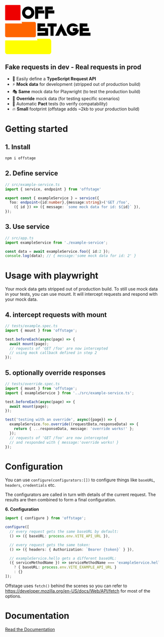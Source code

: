 <style>

g { fill: white; }
.shade { fill: black; }

@media (prefers-color-scheme: light) {
  g { fill: black; }
  .shade { fill: white; }
}

</style>
<svg viewBox="0 0 200 64" width="600">
<defs>
  <g id="o">
    <path d="M0,8
      a8,8 1,0,0 16,0
      a8,8 1,0,0 -16,0
      m12,0
      a4,4 1,0,1 -8,0
      a4,4 1,0,1 8,0
      " />
  </g>
  <g id="f">
    <rect width="4" height="16" />
    <rect width="10" height="4" />
    <rect y="5" width="12" height="4" />
  </g>
  <g id="s">
    <rect width="4" height="10" />
    <rect x="10" y="6" width="4" height="8" />
    <rect width="10" height="4" />
    <rect y="6" width="12" height="4" />
    <rect y="12" width="14" height="4" />
  </g>
  <g id="t">
    <rect x="4" width="4" height="16" />
    <rect width="12" height="4" />
  </g>
  <g id="a">
    <path d="M0,16L8,0 16,16 11,16 8,10 5,16" />
  </g>
  <g id="g">
    <path d="
      M16,8
      L12,8
      A4,4 1,1,1 10,4
      L15,4
      A8,8 0,1,0 16,8
      " />
    <rect x="8" y="6" width="6" height="4" />
  </g>
  <g id="e">
    <rect width="4" height="16" />
    <rect width="10" height="4" />
    <rect y="6" width="12" height="4" />
    <rect y="12" width="14" height="4" />
  </g>
</defs>
<g transform="translate(0,44)">
  <rect width="60" height="20" fill="yellow" rx="3" />
</g>
<g transform="translate(0,22)">
  <rect width="40" height="20" fill="#f60" rx="2" />
  <path class="shade" d="M0,20l0,4 42,0 -1,-4z" />
  <g transform="translate(42,2)">
    <use href="#s" x="0" />
    <use href="#t" x="13" />
    <use href="#a" x="23" />
    <use href="#g" x="38" />
    <use href="#e" x="55" />
  </g>
</g>
<g>
  <rect width="20" height="20" fill="#e00" rx="1" />
  <path class="shade" d="M0,20l0,4 22,0 -1,-4z" />
  <g transform="translate(22,2)">
    <use href="#o" x="0" />
    <use href="#f" x="17" />
    <use href="#f" x="30" />
  </g>
</g>
</svg>

## Fake requests in dev - Real requests in prod

- 🚀 Easily define a **TypeScript Request API**
- ⚡️ **Mock data** for development (stripped out of production build)
- 🎭 **Same** mock data for Playwright (to test the production build)
- 🦄 **Override** mock data (for testing specific scenarios)
- 🤝 Automatic **Pact** tests (to verify compatability)
- 🔥 **Small** footprint (offstage adds ~2kb to your production build)


# Getting started

## 1. Install
```bash
npm i offstage
```

## 2. Define service
```ts
// src/example-service.ts
import { service, endpoint } from 'offstage'

export const { exampleService } = service({
  foo: endpoint<{id:number},{message:string}>('GET /foo',
    ({ id }) => ({ message: `some mock data for id: ${id}` }),
});
```

## 3. Use service
```ts
// src/app.ts
import exampleService from './example-service';

const data = await exampleService.foo({ id:2 });
console.log(data); // { message:'some mock data for id: 2' }
```

# Usage with playwright

Your mock data gets stripped out of production build. To still use mock data in your tests, you can use mount. It will intercept requests and respond with your mock data.

## 4. intercept requests with mount
```ts
// tests/example.spec.ts
import { mount } from 'offstage';

test.beforeEach(async(page) => {
  await mount(page);
  // requests of 'GET /foo' are now intercepted
  // using mock callback defined in step 2
});
```

## 5. optionally override responses
```ts
// tests/override.spec.ts
import { mount } from 'offstage';
import { exampleService } from '../src/example-service.ts';

test.beforeEach(async(page) => {
  await mount(page);
});

test('testing with an override', async({page}) => {
  exampleService.foo.override((requestData,responseData) => {
    return { ...responseData, message: 'override works!' };
  });
  // requests of 'GET /foo' are now intercepted
  // and responded with { message:'override works! }
});
```
# Configuration

You can use `configure(configurators:[])` to configure things like `baseURL`, `headers`, `credentials` etc.

The configurators are called in turn with details of the current request. The results are then combined to form a final configuration.


**6. Configuration**
```ts
import { configure } from 'offstage';

configure([
  // every request gets the same baseURL by default:
  () => ({ baseURL: process.env.VITE_API_URL }),

  // every request gets the same token:
  () => ({ headers: { Authorization: `Bearer {token}` } }),

  // exampleService.hello gets a different baseURL:
  ({ serviceMethodName }) => serviceMethodName === 'exampleService.hello'
    ? { baseURL: process.env.VITE_EXAMPLE_API_URL }
    : {}
]);
```

Offstage uses `fetch()` behind the scenes so you can refer to https://developer.mozilla.org/en-US/docs/Web/API/fetch for most of the options. 

# Documentation
[Read the Documentation](https://livinglogic-nl.github.io/offstage/)

